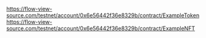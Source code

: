 https://flow-view-source.com/testnet/account/0x6e56442f36e8329b/contract/ExampleToken
https://flow-view-source.com/testnet/account/0x6e56442f36e8329b/contract/ExampleNFT